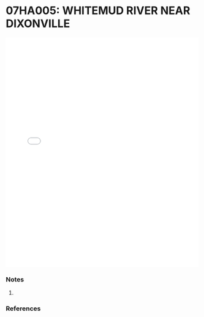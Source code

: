 # 07HA005: WHITEMUD RIVER NEAR DIXONVILLE

<iframe src="/distribution_estimation/_static/stations/07HA005_fdc.html" width="100%" height="600" frameborder="0"></iframe>

### Notes
1. 

### References

